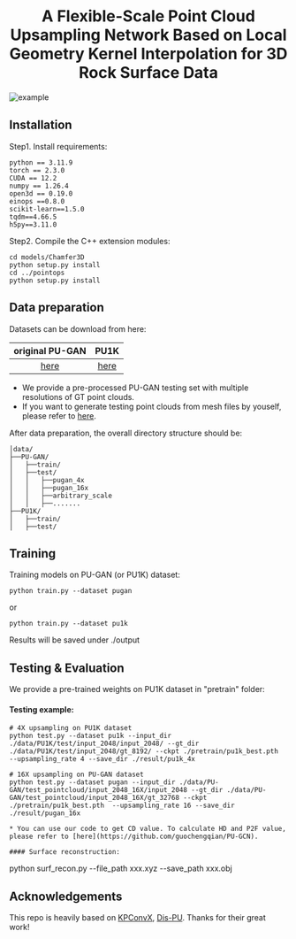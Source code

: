 <div align='center'>
<h1>A Flexible-Scale Point Cloud Upsampling Network Based on Local Geometry Kernel Interpolation for 3D Rock Surface Data</h1>
</div>

![example](./vis.png) 

##  Installation 
Step1. Install requirements:
```
python == 3.11.9
torch == 2.3.0
CUDA == 12.2
numpy == 1.26.4
open3d == 0.19.0
einops ==0.8.0
scikit-learn==1.5.0
tqdm==4.66.5
h5py==3.11.0
```
Step2. Compile the C++ extension modules:
```
cd models/Chamfer3D
python setup.py install
cd ../pointops
python setup.py install
```


##  Data preparation 

Datasets can be download from here:

| original PU-GAN | PU1K |
|:-------------:|:---------------:|
|  [here](https://github.com/liruihui/PU-GAN) | [here](https://github.com/guochengqian/PU-GCN) |


* We provide a pre-processed PU-GAN testing set with multiple resolutions of GT point clouds.
* If you want to generate testing point clouds from mesh files by youself, please refer to [here](https://github.com/yunhe20/Grad-PU).

After data preparation, the overall directory structure should be:
```
│data/
├──PU-GAN/
│   ├──train/
│   ├──test/
│   │   ├──pugan_4x
│   │   ├──pugan_16x
│   │   ├──arbitrary_scale
│   │   ├──.......
├──PU1K/
│   ├──train/
│   ├──test/
```

##   Training 


Training models on PU-GAN (or PU1K) dataset:
```
python train.py --dataset pugan
```
or
```
python train.py --dataset pu1k
```
Results will be saved under ./output


##  Testing & Evaluation

We provide a pre-trained weights on PU1K dataset in "pretrain" folder:

#### Testing example:
```
# 4X upsampling on PU1K dataset
python test.py --dataset pu1k --input_dir ./data/PU1K/test/input_2048/input_2048/ --gt_dir ./data/PU1K/test/input_2048/gt_8192/ --ckpt ./pretrain/pu1k_best.pth  --upsampling_rate 4 --save_dir ./result/pu1k_4x

# 16X upsampling on PU-GAN dataset
python test.py --dataset pugan --input_dir ./data/PU-GAN/test_pointcloud/input_2048_16X/input_2048 --gt_dir ./data/PU-GAN/test_pointcloud/input_2048_16X/gt_32768 --ckpt ./pretrain/pu1k_best.pth  --upsampling_rate 16 --save_dir ./result/pugan_16x

* You can use our code to get CD value. To calculate HD and P2F value, please refer to [here](https://github.com/guochengqian/PU-GCN). 

#### Surface reconstruction:
```
python surf_recon.py --file_path xxx.xyz --save_path xxx.obj

## Acknowledgements
This repo is heavily based on [KPConvX](https://github.com/apple/ml-kpconvx), [Dis-PU](https://github.com/liruihui/Dis-PU). Thanks for their great work!